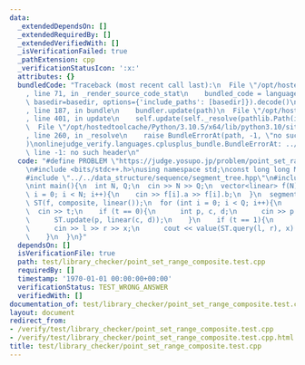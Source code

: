 ```yaml
---
data:
  _extendedDependsOn: []
  _extendedRequiredBy: []
  _extendedVerifiedWith: []
  _isVerificationFailed: true
  _pathExtension: cpp
  _verificationStatusIcon: ':x:'
  attributes: {}
  bundledCode: "Traceback (most recent call last):\n  File \"/opt/hostedtoolcache/Python/3.10.5/x64/lib/python3.10/site-packages/onlinejudge_verify/documentation/build.py\"\
    , line 71, in _render_source_code_stat\n    bundled_code = language.bundle(stat.path,\
    \ basedir=basedir, options={'include_paths': [basedir]}).decode()\n  File \"/opt/hostedtoolcache/Python/3.10.5/x64/lib/python3.10/site-packages/onlinejudge_verify/languages/cplusplus.py\"\
    , line 187, in bundle\n    bundler.update(path)\n  File \"/opt/hostedtoolcache/Python/3.10.5/x64/lib/python3.10/site-packages/onlinejudge_verify/languages/cplusplus_bundle.py\"\
    , line 401, in update\n    self.update(self._resolve(pathlib.Path(included), included_from=path))\n\
    \  File \"/opt/hostedtoolcache/Python/3.10.5/x64/lib/python3.10/site-packages/onlinejudge_verify/languages/cplusplus_bundle.py\"\
    , line 260, in _resolve\n    raise BundleErrorAt(path, -1, \"no such header\"\
    )\nonlinejudge_verify.languages.cplusplus_bundle.BundleErrorAt: ../../other/monoids/linear.hpp:\
    \ line -1: no such header\n"
  code: "#define PROBLEM \"https://judge.yosupo.jp/problem/point_set_range_composite\"\
    \n#include <bits/stdc++.h>\nusing namespace std;\nconst long long MOD = 998244353;\n\
    #include \"../../data_structure/sequence/segment_tree.hpp\"\n#include \"../../other/monoids/linear.hpp\"\
    \nint main(){\n  int N, Q;\n  cin >> N >> Q;\n  vector<linear> f(N);\n  for (int\
    \ i = 0; i < N; i++){\n    cin >> f[i].a >> f[i].b;\n  }\n  segment_tree<linear>\
    \ ST(f, composite, linear());\n  for (int i = 0; i < Q; i++){\n    int t;\n  \
    \  cin >> t;\n    if (t == 0){\n      int p, c, d;\n      cin >> p >> c >> d;\n\
    \      ST.update(p, linear(c, d));\n    }\n    if (t == 1){\n      int l, r, x;\n\
    \      cin >> l >> r >> x;\n      cout << value(ST.query(l, r), x) << endl;\n\
    \    }\n  }\n}"
  dependsOn: []
  isVerificationFile: true
  path: test/library_checker/point_set_range_composite.test.cpp
  requiredBy: []
  timestamp: '1970-01-01 00:00:00+00:00'
  verificationStatus: TEST_WRONG_ANSWER
  verifiedWith: []
documentation_of: test/library_checker/point_set_range_composite.test.cpp
layout: document
redirect_from:
- /verify/test/library_checker/point_set_range_composite.test.cpp
- /verify/test/library_checker/point_set_range_composite.test.cpp.html
title: test/library_checker/point_set_range_composite.test.cpp
---
```


